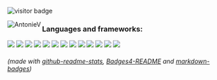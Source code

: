 ![visitor badge](https://visitor-badge.glitch.me/badge?page_id=jwenjian.visitor-badge)


<!--[![Top languages](https://github-readme-stats.vercel.app/api/top-langs/?username=AntonieV&hide=Tex,PostScript&theme=chartreuse-dark)](https://github.com/anuraghazra/github-readme-stats)-->

<p><img align="left" src="https://github-readme-stats.vercel.app/api/top-langs?username=AntonieV&show_icons=true&locale=en&layout=compact&hide=Tex,PostScript&border_color=2a2f3a&custom_title=Most used languages:&langs_count=10&theme=chartreuse-dark" alt="AntonieV" /></p> 

### Languages and frameworks: 
![](https://img.shields.io/badge/python-%2314354C.svg?style=for-the-badge&logo=python&logoColor=green)
![](https://img.shields.io/badge/r-%23276DC3.svg?style=for-the-badge&logo=r&logoColor=darkblue)
![](https://img.shields.io/badge/Shell_Script-121011?style=for-the-badge&logo=gnu-bash&logoColor=white)
![](https://img.shields.io/badge/Java-0C08F1?style=for-the-badge&logo=java&logoColor=E51F24)
![](https://img.shields.io/badge/typescript-FEED00.svg?style=for-the-badge&logo=typescript&logoColor=black)
![](https://img.shields.io/badge/CSS3-2ECCFA?style=for-the-badge&logo=css3&logoColor=darkblue)
![](https://img.shields.io/badge/HTML5-FF8000?style=for-the-badge&logo=html5&logoColor=white) 
![](https://img.shields.io/badge/Angular-DD0031?style=for-the-badge&logo=angular&logoColor=black)
![](https://img.shields.io/badge/Spring-69f420?style=for-the-badge&logo=spring&logoColor=darkgreen)
![](https://img.shields.io/badge/Node.js-43853D?style=for-the-badge&logo=node-dot-js&logoColor=white)
![](https://img.shields.io/badge/npm-CB3837?style=for-the-badge&logo=npm&logoColor=white)
![](https://img.shields.io/badge/Linux-FFFF00?style=for-the-badge&logo=linux&logoColor=black)
![](https://img.shields.io/badge/latex-%23008080.svg?style=for-the-badge&logo=latex&logoColor=white)

<h6>(made with <a href="https://github.com/anuraghazra/github-readme-stats">github-readme-stats</a>, <a href="https://github.com/alexandresanlim/Badges4-README.md-Profile">Badges4-README</a> and <a href="https://github.com/Ileriayo/markdown-badges">markdown-badges</a>)</h6>
<!--[![](https://github-readme-stats.vercel.app/api?username=AntonieV&theme=blue-green)](https://github.com/anuraghazra/github-readme-stats) -->
